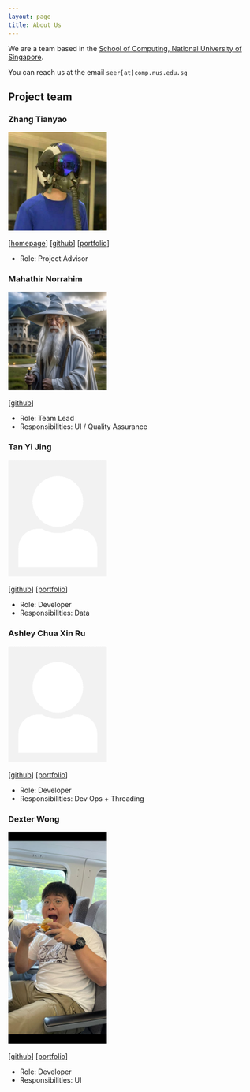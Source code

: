 ```yaml
---
layout: page
title: About Us
---
```


We are a team based in the [School of Computing, National University of Singapore](http://www.comp.nus.edu.sg).

You can reach us at the email `seer[at]comp.nus.edu.sg`

## Project team

### Zhang Tianyao

<img src="images/zhangtianyao1.png" width="200px">

[[homepage](https://github.com/ZHANGTIANYAO1)]
[[github](https://github.com/ZHANGTIANYAO1)]
[[portfolio](team/zhangtianyao.md)]

* Role: Project Advisor

### Mahathir Norrahim

<img src="images/dabzpengu.png" width="200px">

[[github](https://github.com/dabzpengu)]

* Role: Team Lead
* Responsibilities: UI / Quality Assurance

### Tan Yi Jing

<img src="images/lalelulilulela.png" width="200px">

[[github](http://github.com/Lalelulilulela)] [[portfolio](team/lalelulilulela.md)]

* Role: Developer
* Responsibilities: Data

### Ashley Chua Xin Ru

<img src="images/ashleyy2444.png" width="200px">

[[github](http://github.com/ashleyy2444)]
[[portfolio](team/johndoe.md)]

* Role: Developer
* Responsibilities: Dev Ops + Threading

### Dexter Wong

<img src="images/dexter-wong.png" width="200px">

[[github](http://github.com/Dexter-Wong)]
[[portfolio](team/dexter.md)]

* Role: Developer
* Responsibilities: UI
